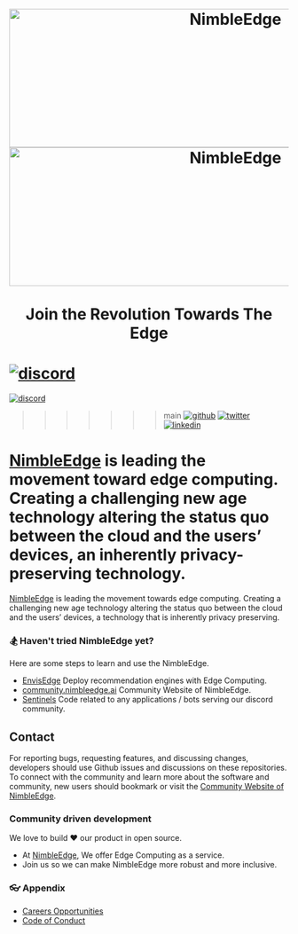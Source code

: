 <h1 align="center">

  <br>
  <img src="https://github.com/NimbleEdge/.github/blob/main/assets/nimbledge-white-logo.png" alt="NimbleEdge"/ height="250" width="800">
  <img src="https://github.com/NimbleEdge/.github/blob/main/assets/nimbledge-white-logo.png#gh-dark-mode-only" alt="NimbleEdge"/ height="250" width="800">
  <br>
  <br>
  Join the Revolution Towards The Edge
  <br>
</h1>

<p align="center">

<a href="https://nimbleedge.ai/discord" alt="discord"><img src="https://img.shields.io/badge/discord-@nimbleedge--discord-green.svg" alt="discord"></img></a>
=======
<a href="https://discord.com/invite/TgAD7dgX7V" alt="discord"><img src="https://img.shields.io/badge/discord-@nimbleedge--discord-green.svg" alt="discord"></img></a>
>>>>>>> main
<a href="https://github.com/NimbleEdge" alt="github"><img src="https://img.shields.io/badge/github-@nimbleedge--github-orange.svg" alt="github"></img></a>
<a href="https://twitter.com/NimbleedgeINC" alt="twitter"><img src="https://img.shields.io/badge/twitter-@nimbleedge--twitter-yellow.svg" alt="twitter"></img></a>
<a href="https://www.linkedin.com/company/nimbleedge/" alt="linkedin"><img src="https://img.shields.io/badge/linkedin-@nimbleedge--linkedin-red.svg" alt="linkedin"></img></a>
</p>

[NimbleEdge](https://www.nimbleedge.ai/) is leading the movement toward edge computing. Creating a challenging new age technology altering the status quo between the cloud and the users’ devices, an inherently privacy-preserving technology.
=======
[NimbleEdge](https://www.nimbleedge.ai/) is leading the movement towards edge computing. Creating a challenging new age technology altering the status quo between the cloud and the users’ devices, a technology that is inherently privacy preserving.


### 🏂 Haven't tried NimbleEdge yet?
Here are some steps to learn and use the NimbleEdge.

- [EnvisEdge](https://github.com/NimbleEdge/EnvisEdge) Deploy recommendation engines with Edge Computing.
- [community.nimbleedge.ai](https://github.com/NimbleEdge/community.nimbleedge.ai) Community Website of NimbleEdge.
- [Sentinels](https://github.com/NimbleEdge/Sentinels) Code related to any applications / bots serving our discord community.

## Contact
For reporting bugs, requesting features, and discussing changes, developers should use Github issues and discussions on these repositories. To connect with the community and learn more about the software and community, new users should bookmark or visit the [Community Website of NimbleEdge](https://www.nimbleedge.ai/).

### Community driven development

We love to build ❤ our product in open source.
 - At [NimbleEdge](https://www.nimbleedge.ai/), We offer Edge Computing as a service.
 - Join us so we can make NimbleEdge more robust and more inclusive.

### 👓 Appendix

- [Careers Opportunities](https://www.nimbleedge.ai/careers)
- [Code of Conduct](https://github.com/NimbleEdge/EnvisEdge/blob/main/CODE_OF_CONDUCT.md)
